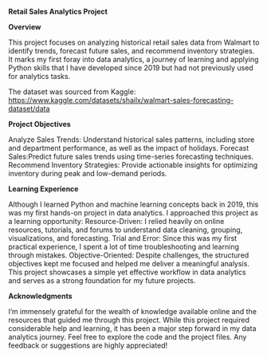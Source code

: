 **Retail Sales Analytics Project**

**Overview**

This project focuses on analyzing historical retail sales data from Walmart to identify trends, forecast future sales, and recommend inventory strategies. It marks my first foray into data analytics, a journey of learning and applying Python skills that I have developed since 2019 but had not previously used for analytics tasks.

The dataset was sourced from Kaggle: https://www.kaggle.com/datasets/shailx/walmart-sales-forecasting-dataset/data  

**Project Objectives**

Analyze Sales Trends: Understand historical sales patterns, including store and department performance, as well as the impact of holidays.
Forecast Sales:Predict future sales trends using time-series forecasting techniques.
Recommend Inventory Strategies: Provide actionable insights for optimizing inventory during peak and low-demand periods.

**Learning Experience**

Although I learned Python and machine learning concepts back in 2019, this was my first hands-on project in data analytics. I approached this project as a learning opportunity:
Resource-Driven: I relied heavily on online resources, tutorials, and forums to understand data cleaning, grouping, visualizations, and forecasting.
Trial and Error: Since this was my first practical experience, I spent a lot of time troubleshooting and learning through mistakes.
Objective-Oriented: Despite challenges, the structured objectives kept me focused and helped me deliver a meaningful analysis.
This project showcases a simple yet effective workflow in data analytics and serves as a strong foundation for my future projects.

**Acknowledgments**

I’m immensely grateful for the wealth of knowledge available online and the resources that guided me through this project. While this project required considerable help and learning, it has been a major step forward in my data analytics journey.
Feel free to explore the code and the project files. Any feedback or suggestions are highly appreciated!
